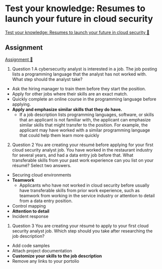 # Test your knowledge: Resumes to launch your future in cloud security

[Test your knowledge: Resumes to launch your future in cloud security 🔗](https://www.coursera.org/learn/put-it-all-together-prepare-for-a-cloud-security-analyst-job/assignment-submission/JzYGI/test-your-knowledge-resumes-to-launch-your-future-in-cloud-security)

## Assignment

[Assignment 🔗](https://www.coursera.org/learn/put-it-all-together-prepare-for-a-cloud-security-analyst-job/assignment-submission/JzYGI/test-your-knowledge-resumes-to-launch-your-future-in-cloud-security/attempt)

1.  Question 1
    A cybersecurity analyst is interested in a job. The job posting lists a programming language that the analyst has not worked with. What step should the analyst take?

- Ask the hiring manager to train them before they start the position.
- Apply for other jobs where their skills are an exact match.
- Quickly complete an online course in the programming language before applying.
- **Apply and emphasize similar skills that they do have.**
  - If a job description lists programming languages, software, or skills that an applicant is not familiar with, the applicant can emphasize similar skills that might transfer to the position. For example, the applicant may have worked with a similar programming language that could help them learn more quickly

2. Question 2
   You are creating your résumé before applying for your first cloud security analyst job. You have worked in the restaurant industry for several years, and had a data entry job before that. What transferable skills from your past work experience can you list on your résumé? Select two answers.

- Securing cloud environments
- **Teamwork**
  - Applicants who have not worked in cloud security before usually have transferable skills from prior work experience, such as teamwork from working in the service industry or attention to detail from a data entry position.
- Control mapping
- **Attention to detail**
- Incident response

1. Question 3
   You are creating your résumé to apply to your first cloud security analyst job. Which step should you take after researching the job description?

- Add code samples
- Attach project documentation
- **Customize your skills to the job description**
- Remove any links to your portolio
